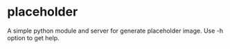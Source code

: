 placeholder
===========

A simple python module and server for generate placeholder image.
Use -h option to get help.
